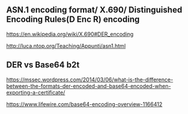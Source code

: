 ASN.1 encoding format/ X.690/ Distinguished Encoding Rules(D Enc R) encoding
----------------------------------------------------------------------------

https://en.wikipedia.org/wiki/X.690#DER_encoding

http://luca.ntop.org/Teaching/Appunti/asn1.html


DER vs Base64 b2t
-----------------

https://mssec.wordpress.com/2014/03/06/what-is-the-difference-between-the-formats-der-encoded-and-base64-encoded-when-exporting-a-certificate/

https://www.lifewire.com/base64-encoding-overview-1166412